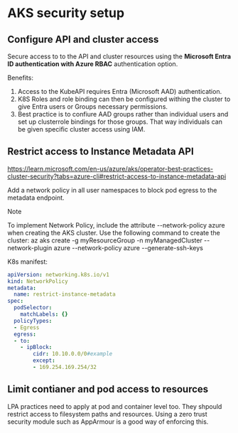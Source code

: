 # AKS security setup

## Configure API and cluster access

Secure access to to the API and cluster resources using the **Microsoft Entra ID authentication with Azure RBAC** authentication option.

Benefits:

1. Access to the KubeAPI requires Entra (Microsoft AAD) authentication.
2. K8S Roles and role binding can then be configured withing the cluster to give Entra users or Groups necessary permissions.
3. Best practice is to confiure AAD groups rather than individual users and set up clusterrole bindings for those groups. That way individuals can be given specific cluster access using IAM.

## Restrict access to Instance Metadata API

https://learn.microsoft.com/en-us/azure/aks/operator-best-practices-cluster-security?tabs=azure-cli#restrict-access-to-instance-metadata-api

Add a network policy in all user namespaces to block pod egress to the metadata endpoint.

> [!NOTE]
> To implement Network Policy, include the attribute --network-policy azure when creating the AKS cluster. Use the following command to create the cluster: az aks create -g myResourceGroup -n myManagedCluster --network-plugin azure --network-policy azure --generate-ssh-keys

K8s manifest:

```yaml
apiVersion: networking.k8s.io/v1
kind: NetworkPolicy
metadata:
  name: restrict-instance-metadata
spec:
  podSelector:
    matchLabels: {}
  policyTypes:
  - Egress
  egress:
  - to:
    - ipBlock:
        cidr: 10.10.0.0/0#example
        except:
        - 169.254.169.254/32
```

## Limit contianer and pod access to resources

LPA practices need to apply at pod and container level too. They shpould restrict access to filesystem paths and resources. Using a zero trust security module such as AppArmour is a good way of enforcing this.

